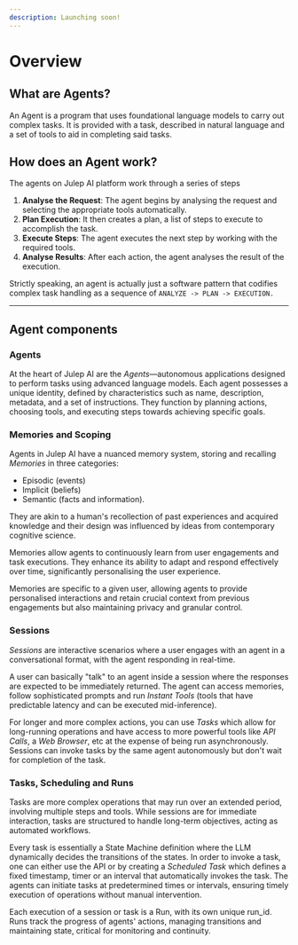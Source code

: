 ```yaml
---
description: Launching soon!
---
```


# Overview

## What are Agents?

An Agent is a program that uses foundational language models to carry out complex tasks. It is provided with a task, described in natural language and a set of tools to aid in completing said tasks.

## How does an Agent work?

The agents on Julep AI platform work through a series of steps

1. **Analyse the Request**: The agent begins by analysing the request and selecting the appropriate tools automatically.&#x20;
2. **Plan Execution**: It then creates a plan, a list of steps to execute to accomplish the task.&#x20;
3. **Execute Steps**: The agent executes the next step by working with the required tools.&#x20;
4. **Analyse Results**: After each action, the agent analyses the result of the execution.

Strictly speaking, an agent is actually just a software pattern that codifies complex task handling as a sequence of `ANALYZE -> PLAN -> EXECUTION.`

***

## Agent components

### Agents

At the heart of Julep AI are the _Agents_—autonomous applications designed to perform tasks using advanced language models. Each agent possesses a unique identity, defined by characteristics such as name, description, metadata, and a set of instructions. They function by planning actions, choosing tools, and executing steps towards achieving specific goals.

### Memories and Scoping

Agents in Julep AI have a nuanced memory system, storing and recalling _Memories_ in three categories:&#x20;

* Episodic (events)
* Implicit (beliefs)
* Semantic (facts and information).&#x20;

They are akin to a human's recollection of past experiences and acquired knowledge and their design was influenced by ideas from contemporary cognitive science.

Memories allow agents to continuously learn from user engagements and task executions. They enhance its ability to adapt and respond effectively over time, significantly personalising the user experience.

Memories are specific to a given user, allowing agents to provide personalised interactions and retain crucial context from previous engagements but also maintaining privacy and granular control.

### Sessions

_Sessions_ are interactive scenarios where a user engages with an agent in a conversational format, with the agent responding in real-time.&#x20;

A user can basically "talk" to an agent inside a session where the responses are expected to be immediately returned. The agent can access memories, follow sophisticated prompts and run _Instant Tools_ (tools that have predictable latency and can be executed mid-inference).

For longer and more complex actions, you can use _Tasks_ which allow for long-running operations and have access to more powerful tools like _API Calls_, a _Web Browser_, etc at the expense of being run asynchronously. Sessions can invoke tasks by the same agent autonomously but don't wait for completion of the task.

### Tasks, Scheduling and Runs

Tasks are more complex operations that may run over an extended period, involving multiple steps and tools. While sessions are for immediate interaction, tasks are structured to handle long-term objectives, acting as automated workflows.

Every task is essentially a State Machine definition where the LLM dynamically decides the transitions of the states. In order to invoke a task, one can either use the API or by creating a _Scheduled Task_ which defines a fixed timestamp, timer or an interval that automatically invokes the task. The agents can initiate tasks at predetermined times or intervals, ensuring timely execution of operations without manual intervention.

Each execution of a session or task is a Run, with its own unique run\_id. Runs track the progress of agents' actions, managing transitions and maintaining state, critical for monitoring and continuity.
